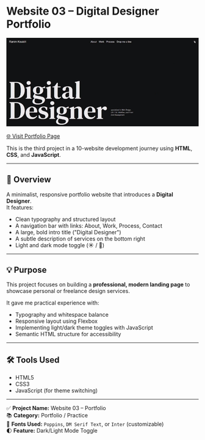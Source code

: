# Website 03 – Digital Designer Portfolio

![portfolio Page Screenshot](./assets/Portfolio.gif)

[🌐 Visit Portfolio Page](https://ranim-k.github.io/Web-Projects/Day-03%20Portfolio/)

This is the third project in a 10-website development journey using **HTML**, **CSS**, and **JavaScript**.

---

## 📌 Overview

A minimalist, responsive portfolio website that introduces a **Digital Designer**.  
It features:
- Clean typography and structured layout  
- A navigation bar with links: About, Work, Process, Contact  
- A large, bold intro title ("Digital Designer")  
- A subtle description of services on the bottom right  
- Light and dark mode toggle (☀️ / 🌙)

---

## 💡 Purpose

This project focuses on building a **professional, modern landing page** to showcase personal or freelance design services.  

It gave me practical experience with:
- Typography and whitespace balance  
- Responsive layout using Flexbox  
- Implementing light/dark theme toggles with JavaScript  
- Semantic HTML structure for accessibility

---

## 🛠 Tools Used

- HTML5  
- CSS3  
- JavaScript (for theme switching)

---

✅ **Project Name:** Website 03 – Portfolio  
📚 **Category:** Portfolio / Practice  
🎨 **Fonts Used:** `Poppins`, `DM Serif Text`, or `Inter` (customizable)  
🌓 **Feature:** Dark/Light Mode Toggle  
